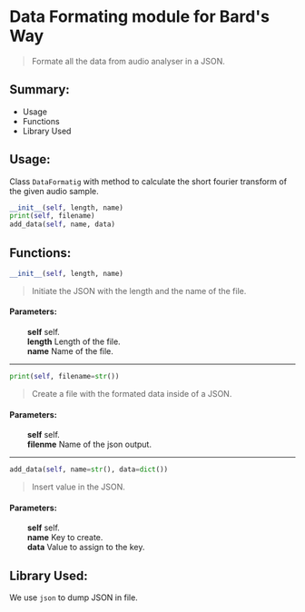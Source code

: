 # Data Formating module for Bard's Way #
>
> Formate all the data from audio analyser in a JSON.
>

## Summary: ##
- Usage
- Functions
- Library Used

## Usage: ##
Class `DataFormatig` with method to calculate the short fourier transform of the given audio sample.

```python
__init__(self, length, name)
print(self, filename)
add_data(self, name, data)
```
##  Functions: ##

```python
__init__(self, length, name)
```
>
> Initiate the JSON with the length and the name of the file.
>

#### Parameters: ####
&nbsp;&nbsp;&nbsp;&nbsp;&nbsp;&nbsp;&nbsp;&nbsp;**self** self.  
&nbsp;&nbsp;&nbsp;&nbsp;&nbsp;&nbsp;&nbsp;&nbsp;**length** Length of the file.  
&nbsp;&nbsp;&nbsp;&nbsp;&nbsp;&nbsp;&nbsp;&nbsp;**name** Name of the file.  

---

```python
print(self, filename=str())
```
>
> Create a file with the formated data inside of a JSON.
>

#### Parameters: ####
&nbsp;&nbsp;&nbsp;&nbsp;&nbsp;&nbsp;&nbsp;&nbsp;**self** self.  
&nbsp;&nbsp;&nbsp;&nbsp;&nbsp;&nbsp;&nbsp;&nbsp;**filenme** Name of the json output.  

---

```python
add_data(self, name=str(), data=dict())
```
>
> Insert value in the JSON.
>

#### Parameters: ####
&nbsp;&nbsp;&nbsp;&nbsp;&nbsp;&nbsp;&nbsp;&nbsp;**self** self.  
&nbsp;&nbsp;&nbsp;&nbsp;&nbsp;&nbsp;&nbsp;&nbsp;**name** Key to create.  
&nbsp;&nbsp;&nbsp;&nbsp;&nbsp;&nbsp;&nbsp;&nbsp;**data** Value to assign to the key.  

##  Library Used: ##

We use `json` to dump JSON in file.
